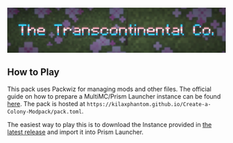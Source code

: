 [<img src="transcontinental-header_with-bg.png">](https://github.com/kilaXphantom/Create-a-Colony-Modpack/releases/tag/modpack)</p>

## How to Play
This pack uses Packwiz for managing mods and other files. The official guide on how to prepare a MultiMC/Prism Launcher instance can be found [here](https://packwiz.infra.link/tutorials/installing/packwiz-installer/). The pack is hosted at ``https://kilaxphantom.github.io/Create-a-Colony-Modpack/pack.toml``.

The easiest way to play this is to download the Instance provided in [the latest release](https://github.com/kilaXphantom/Create-a-Colony-Modpack/releases/tag/modpack) and import it into Prism Launcher.
